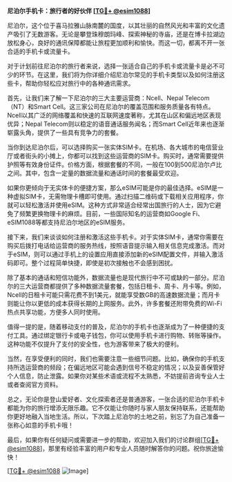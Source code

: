 **尼泊尔手机卡：旅行者的好伙伴 [[TG💪+ @esim1088](https://t.me/s/esim1088)]**

尼泊尔，这个位于喜马拉雅山脉南麓的国度，以其壮丽的自然风光和丰富的文化遗产吸引了无数游客。无论是攀登珠穆朗玛峰、探索神秘的寺庙，还是在博卡拉湖边放松身心，良好的通讯保障都能让旅程更加顺利和愉快。而这一切，都离不开一张合适的手机卡或流量卡。

对于计划前往尼泊尔的旅行者来说，选择一张适合自己的手机卡或流量卡是必不可少的环节。在这里，我们将为你详细介绍尼泊尔常见的手机卡类型以及如何注册这些卡，帮助你轻松应对旅行中的各种通讯需求。

首先，让我们来了解一下尼泊尔的三大主要运营商：Ncell、Nepal Telecom（NT）和Smart Cell。这三家公司在尼泊尔的覆盖范围和服务质量各有特点。Ncell以其广泛的网络覆盖和快速的互联网速度著称，尤其在山区和偏远地区表现优异；Nepal Telecom则以稳定的语音通话服务闻名；而Smart Cell近年来也逐渐崭露头角，提供了一些具有竞争力的套餐。

当你到达尼泊尔后，可以选择购买一张实体SIM卡。在机场、各大城市的电信营业厅或者街头的小摊上，你都可以找到这些运营商的SIM卡。购买时，通常需要提供护照等有效身份证件。价格方面，根据套餐的不同，一般在100到500尼泊尔卢比之间。其中，包含一定量的数据流量和通话时间的套餐最受欢迎。

如果你更倾向于无实体卡的便捷方案，那么eSIM可能是你的最佳选择。eSIM是一种虚拟SIM卡，无需物理卡槽即可使用。通过扫描二维码或下载相关应用程序，你就可以轻松激活并使用eSIM。这种方式非常适合经常出国旅行的人士，因为它避免了频繁更换物理卡的麻烦。目前，一些国际知名的运营商如Google Fi、eSIM1088等都支持尼泊尔地区的eSIM服务。

接下来，我们来谈谈如何注册和激活这些手机卡。对于实体SIM卡，通常你需要在购买后拨打电话给运营商的服务热线，按照语音提示输入相关信息完成激活。而对于eSIM，则可以通过手机上的设置应用直接添加新的eSIM配置文件，并输入激活码即可。整个过程简单快捷，即使是初次接触也不会感到困扰。

除了基本的通话和短信功能外，数据流量也是现代旅行中不可或缺的一部分。尼泊尔的三大运营商都提供了多种数据流量套餐，包括日租卡、周卡、月卡等。例如，Ncell的日租卡可能只需花费不到1美元，就能享受数GB的高速数据流量；而月卡则能让你以更低的成本获得长期的上网服务。此外，许多套餐还附带免费的Wi-Fi热点共享功能，方便多人同时使用。

值得一提的是，随着移动支付的普及，尼泊尔的手机卡也逐渐成为了一种便捷的支付工具。通过绑定银行卡或电子钱包，你可以使用手机卡进行购物、转账等操作。这种功能不仅提升了支付的安全性，也为游客带来了极大的便利。

当然，在享受便利的同时，我们也需要注意一些细节问题。比如，确保你的手机支持所选运营商的频段；在偏远地区可能会遇到信号不稳定的情况；以及妥善保管好个人信息，防止泄露。如果你对某些术语或流程不太熟悉，不妨提前咨询专业人士或者查阅官方资料。

总之，无论你是登山爱好者、文化探索者还是普通游客，一张合适的尼泊尔手机卡都能为你的旅行增添无限乐趣。它不仅能让你随时与家人朋友保持联系，还能帮助你更好地融入当地生活。所以，下次踏上尼泊尔的土地之前，别忘了为自己准备一张称心如意的手机卡哦！

最后，如果你有任何疑问或需要进一步的帮助，欢迎加入我们的讨论群组[[TG💪+ @esim1088](https://t.me/s/esim1088)]，那里有经验丰富的用户和专业人员随时解答你的问题。祝你旅途愉快！

[[TG💪+ @esim1088](https://t.me/s/esim1088) ![Image](https://i.postimg.cc/4NQfJmqS/Snipaste-2025-05-13-00-14-12.png)]